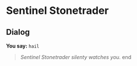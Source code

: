 # Sentinel Stonetrader
## Dialog

**You say:** `hail`



>*Sentinel Stonetrader silenty watches you.*
end
